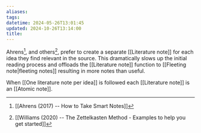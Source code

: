 ```yaml
---
aliases: 
tags: 
datetime: 2024-05-26T13:01:45
updated: 2024-10-26T13:14:00
title:
---
```

Ahrens[^1], and others[^2], prefer to create a separate [[Literature note]] for each idea they find relevant in the source. This dramatically slows up the initial reading process and offloads the [[Literature note]] function to [[Fleeting note|fleeting notes]] resulting in more notes than useful.

When [[One literature note per idea]] is followed each [[Literature note]] is an [[Atomic note]].

[^1]: [[Ahrens (2017) -- How to Take Smart Notes]]
[^2]: [[Williams (2020) -- The Zettelkasten Method - Examples to help you get started]]
